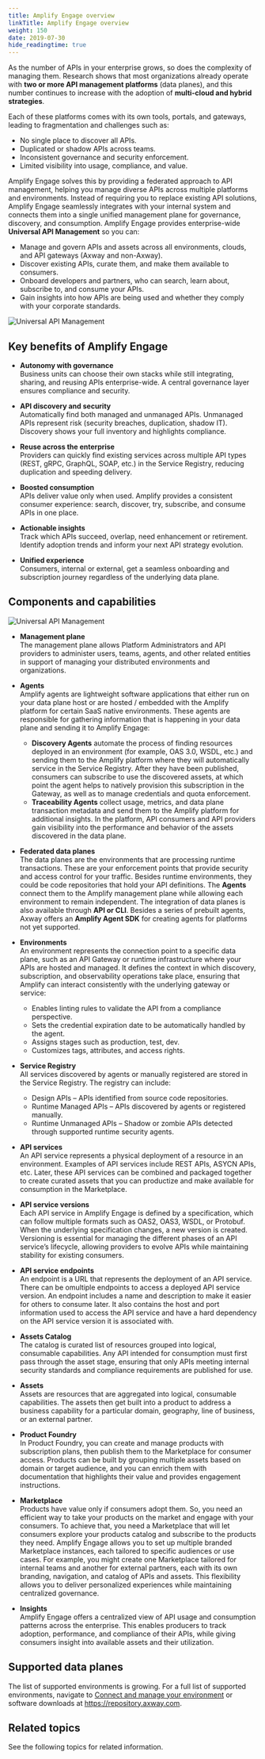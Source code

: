 ```yaml
---
title: Amplify Engage overview
linkTitle: Amplify Engage overview
weight: 150
date: 2019-07-30
hide_readingtime: true
---
```


As the number of APIs in your enterprise grows, so does the complexity of managing them. Research shows that most organizations already operate with **two or more API management platforms** (data planes), and this number continues to increase with the adoption of **multi-cloud and hybrid strategies**.

Each of these platforms comes with its own tools, portals, and gateways, leading to fragmentation and challenges such as:

* No single place to discover all APIs.
* Duplicated or shadow APIs across teams.
* Inconsistent governance and security enforcement.
* Limited visibility into usage, compliance, and value.
  
Amplify Engage solves this by providing a federated approach to API management, helping you manage diverse APIs across multiple platforms and environments. Instead of requiring you to replace existing API solutions, Amplify Engage seamlessly integrates with your internal system and connects them into a single unified management plane for governance, discovery, and consumption. Amplify Engage provides enterprise-wide **Universal API Management** so you can:

* Manage and govern APIs and assets across all environments, clouds, and API gateways (Axway and non-Axway).
* Discover existing APIs, curate them, and make them available to consumers.
* Onboard developers and partners, who can search, learn about, subscribe to, and consume your APIs.
* Gain insights into how APIs are being used and whether they comply with your corporate standards.

![Universal API Management ](/Images/Overview/universal_api_management.png)

## Key benefits of Amplify Engage

* **Autonomy with governance**</br>
Business units can choose their own stacks while still integrating, sharing, and reusing APIs enterprise-wide. A central governance layer ensures compliance and security.

* **API discovery and security**</br>
Automatically find both managed and unmanaged APIs. Unmanaged APIs represent risk (security breaches, duplication, shadow IT). Discovery shows your full inventory and highlights compliance.

* **Reuse across the enterprise**</br>
Providers can quickly find existing services across multiple API types (REST, gRPC, GraphQL, SOAP, etc.) in the Service Registry, reducing duplication and speeding delivery.

* **Boosted consumption**</br>
APIs deliver value only when used. Amplify provides a consistent consumer experience: search, discover, try, subscribe, and consume APIs in one place.

* **Actionable insights**</br>
Track which APIs succeed, overlap, need enhancement or retirement. Identify adoption trends and inform your next API strategy evolution.

* **Unified experience**</br>
Consumers, internal or external, get a seamless onboarding and subscription journey regardless of the underlying data plane.

## Components and capabilities

![Universal API Management ](/Images/Overview/amplify_platform_overview.png)

* **Management plane**</br>
The management plane allows Platform Administrators and API providers to administer users, teams, agents, and other related entities in support of managing your distributed environments and organizations.

* **Agents**</br>
Amplify agents are lightweight software applications that either run on your data plane host or are hosted / embedded with the Amplify platform for certain SaaS native environments. These agents are responsible for gathering information that is happening in your data plane and sending it to Amplify Engage:
  
    * **Discovery Agents** automate the process of finding resources deployed in an environment (for example, OAS 3.0, WSDL, etc.) and sending them to the Amplify platform where they will automatically service in the Service Registry. After they have been published, consumers can subscribe to use the discovered assets, at which point the agent helps to natively provision this subscription in the Gateway, as well as to manage credentials and quota enforcement.
    * **Traceability Agents** collect usage, metrics, and data plane transaction metadata and send them to the Amplify platform for additional insights. In the platform, API consumers and API providers gain visibility into the performance and behavior of the assets discovered in the data plane.

* **Federated data planes**</br>
The data planes are the environments that are processing runtime transactions. These are your enforcement points that provide security and access control for your traffic. Besides runtime environments, they could be code repositories that hold your API definitions. The **Agents** connect them to the Amplify management plane while allowing each environment to remain independent. The integration of data planes is also available through **API or CLI**. Besides a series of prebuilt agents, Axway offers an **Amplify Agent SDK** for creating agents for platforms not yet supported.

* **Environments**</br>
An environment represents the connection point to a specific data plane, such as an API Gateway or runtime infrastructure where your APIs are hosted and managed. It defines the context in which discovery, subscription, and observability operations take place, ensuring that Amplify can interact consistently with the underlying gateway or service:

    * Enables linting rules to validate the API from a compliance perspective.
    * Sets the credential expiration date to be automatically handled by the agent.
    * Assigns stages such as production, test, dev.
    * Customizes tags, attributes, and access rights.

* **Service Registry**</br>
All services discovered by agents or manually registered are stored in the Service Registry. The registry can include:

    * Design APIs – APIs identified from source code repositories.
    * Runtime Managed APIs – APIs discovered by agents or registered manually.
    * Runtime Unmanaged APIs – Shadow or zombie APIs detected through supported runtime security agents.​

* **API services**</br>
An API service represents a physical deployment of a resource in an environment. Examples of API services include REST APIs, ASYCN APIs, etc. Later, these API services can be combined and packaged together to create curated assets that you can productize and make available for consumption in the Marketplace.

* **API service versions**</br>
Each API service in Amplify Engage is defined by a specification, which can follow multiple formats such as OAS2, OAS3, WSDL, or Protobuf. When the underlying specification changes, a new version is created. Versioning is essential for managing the different phases of an API service’s lifecycle, allowing providers to evolve APIs while maintaining stability for existing consumers.

* **API service endpoints**</br>
An endpoint is a URL that represents the deployment of an API service. There can be omultiple endpoints to access a deployed API service version. An endpoint includes a name and description to make it easier for others to consume later. It also contains the host and port information used to access the API service and have a hard dependency on the API service version it is associated with.

* **Assets Catalog**</br>
The catalog is curated list of resources grouped into logical, consumable capabilities. Any API intended for consumption must first pass through the asset stage, ensuring that only APIs meeting internal security standards and compliance requirements are published for use.

* **Assets**</br>
Assets are resources that are aggregated into logical, consumable capabilities. The assets then get built into a product to address a business capability for a particular domain, geography, line of business, or an external partner.
  
* **Product Foundry**</br>
In Product Foundry, you can create and manage products with subscription plans, then publish them to the Marketplace for consumer access. Products can be built by grouping multiple assets based on domain or target audience, and you can enrich them with documentation that highlights their value and provides engagement instructions.
  
* **Marketplace**</br>
Products have value only if consumers adopt them. So, you need an efficient way to take your products on the market and engage with your consumers. To achieve that, you need a Marketplace that will let consumers explore your products catalog and subscribe to the products they need. Amplify Engage allows you to set up multiple branded Marketplace instances, each tailored to specific audiences or use cases. For example, you might create one Marketplace tailored for internal teams and another for external partners, each with its own branding, navigation, and catalog of APIs and assets. This flexibility allows you to deliver personalized experiences while maintaining centralized governance.
  
* **Insights**</br>
Amplify Engage offers a centralized view of API usage and consumption patterns across the enterprise. This enables producers to track adoption, performance, and compliance of their APIs, while giving consumers insight into available assets and their utilization.

## Supported data planes

The list of supported environments is growing. For a full list of supported environments, navigate to [Connect and manage your environment](/docs/connect_manage_environ/) or software downloads at <https://repository.axway.com>.

## Related topics

See the following topics for related information.
